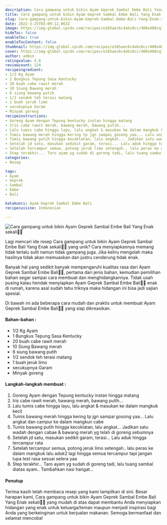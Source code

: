```yaml
---
description: Cara gampang untuk bikin Ayam Geprek Sambal Embe Bali Yang Enak sekali"
title: Cara gampang untuk bikin Ayam Geprek Sambal Embe Bali Yang Enak sekali
slug: Cara-gampang-untuk-bikin-Ayam-Geprek-Sambal-Embe-Bali-Yang-Enak-sekali
date: 2022-3-25T03:09:12.063Z
image: https://img-global.cpcdn.com/recipes/e165aec6c4abc0cc/400x400cq70/photo.jpg
hideToc: false
enableToc: true
enableTocContent: false
thumbnail: https://img-global.cpcdn.com/recipes/e165aec6c4abc0cc/400x400cq70/photo.jpg
cover: https://img-global.cpcdn.com/recipes/e165aec6c4abc0cc/400x400cq70/photo.jpg
author: admin
ratingvalue: 4.8
reviewcount: 124
recipeingredient:
- 1/2 Kg Ayam
- 1 Bungkus Tepung Sasa Kentucky
- 20 buah cabe rawit merah
- 10 Siung Bawang merah
- 6 siung bawang putih
- 1/2 sendok teh terasi matang
- 1 buah jeruk limo
- secukupnya Garam
- Minyak goreng
recipeinstructions:
- Goreng Ayam dengan Tepung kentucky instan hingga matang
- Iris cabe rawit merah, bawang merah, bawang putih...
- Lalu tumis cabe hingga layu, lalu angkat & masukan ke dalam mangkuk kecil
- Tumis bawang merah hingga kering tp jgn sampai gosong yaa... Lalu angkat dan campur ke dalam mangkun cabe
- Tumis bawang putih hingga kecoklatan, lalu angkat... Jadikan satu wadah dengan cabae & bawang merah yg telah di goreng sebumnya
- Setelah jd satu, masukan sedikit garam, terasi... Lalu aduk hingga tercampur rata
- Setelah tercampur semua, potong jeruk limo setengah.. lalu peras ke dalam mangkuk lalu aduk2 lagi hingga semua tercampur tapi jangan lupa test rasa sesuai selera yaa
- Step terakhir... Taro ayam yg sudah di goreng tadi, lalu tuang sambal diatas ayam.. Tambahkan nasi hangat...
categories:
- Resep

tags:
- Ayam
- Geprek
- Sambal
- Embe
- Bali

katakunci: Ayam Geprek Sambal Embe Bali
recipecuisine: Indonesian

---
```


![Cara gampang untuk bikin Ayam Geprek Sambal Embe Bali Yang Enak sekali👩‍🍳](https://img-global.cpcdn.com/recipes/e165aec6c4abc0cc/400x400cq70/photo.jpg)

Lagi mencari ide resep Cara gampang untuk bikin Ayam Geprek Sambal Embe Bali Yang Enak sekali👩‍🍳 yang unik? Cara menyiapkannya memang tidak terlalu sulit namun tidak gampang juga. Jika keliru mengolah maka hasilnya tidak akan memuaskan dan justru cenderung tidak enak.

Banyak hal yang sedikit banyak mempengaruhi kualitas rasa dari Ayam Geprek Sambal Embe Bali👩‍🍳, pertama dari jenis bahan, kemudian pemilihan bahan segar sampai cara membuat dan menghidangkannya. Tidak usah pusing kalau hendak menyiapkan Ayam Geprek Sambal Embe Bali👩‍🍳 enak di rumah, karena asal sudah tahu triknya maka hidangan ini bisa jadi sajian spesial.

Di bawah ini ada beberapa cara mudah dan praktis untuk membuat Ayam Geprek Sambal Embe Bali👩‍🍳 yang siap dikreasikan.

<!--inarticleads1-->

#### Bahan-bahan :

- 1/2 Kg Ayam
- 1 Bungkus Tepung Sasa Kentucky
- 20 buah cabe rawit merah
- 10 Siung Bawang merah
- 6 siung bawang putih
- 1/2 sendok teh terasi matang
- 1 buah jeruk limo
- secukupnya Garam
- Minyak goreng

<!--inarticleads2-->

#### Langkah-langkah membuat :

1. Goreng Ayam dengan Tepung kentucky instan hingga matang
1. Iris cabe rawit merah, bawang merah, bawang putih...
1. Lalu tumis cabe hingga layu, lalu angkat & masukan ke dalam mangkuk kecil
1. Tumis bawang merah hingga kering tp jgn sampai gosong yaa... Lalu angkat dan campur ke dalam mangkun cabe
1. Tumis bawang putih hingga kecoklatan, lalu angkat... Jadikan satu wadah dengan cabae & bawang merah yg telah di goreng sebumnya
1. Setelah jd satu, masukan sedikit garam, terasi... Lalu aduk hingga tercampur rata
1. Setelah tercampur semua, potong jeruk limo setengah.. lalu peras ke dalam mangkuk lalu aduk2 lagi hingga semua tercampur tapi jangan lupa test rasa sesuai selera yaa
1. Step terakhir... Taro ayam yg sudah di goreng tadi, lalu tuang sambal diatas ayam.. Tambahkan nasi hangat...

#### Penutup

Terima kasih telah membaca resep yang kami tampilkan di sini. Besar harapan kami, Cara gampang untuk bikin Ayam Geprek Sambal Embe Bali Yang Enak sekali👩‍🍳 yang mudah di atas dapat membantu Anda menyiapkan hidangan yang enak untuk keluarga/teman maupun menjadi inspirasi bagi Anda yang berkeinginan untuk berjualan makanan. Semoga bermanfaat dan selamat mencoba!